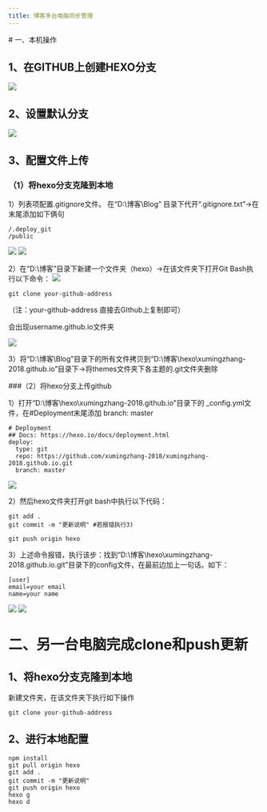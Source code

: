 ```yaml
---
title: 博客多台电脑同步管理
---
```


<!--more-->  # 一、本机操作 
## 1、在GITHUB上创建HEXO分支
![](https://i.imgur.com/WZC4iux.png)
## 2、设置默认分支
![](https://i.imgur.com/C60uB7a.png)
## 3、配置文件上传
### （1）将hexo分支克隆到本地

1）列表项配置.gitignore文件。
在“D:\博客\Blog” 目录下代开“.gitignore.txt”->在末尾添加如下俩句

    /.deploy_git
    /public
![](https://i.imgur.com/6z8MrLM.png)
![](https://i.imgur.com/w8cj3L5.png)

2）在“D:\博客”目录下新建一个文件夹（hexo）->在该文件夹下打开Git Bash执行以下命令：
![](https://i.imgur.com/Dy6xwMM.png)


    git clone your-github-address  
（注：your-github-address 直接去GIthub上复制即可）

会出现username.github.io文件夹

![](https://i.imgur.com/9TTOlzo.png)

3）将“D:\博客\Blog”目录下的所有文件拷贝到“D:\博客\hexo\xumingzhang-2018.github.io”目录下->将themes文件夹下各主题的.git文件夹删除


###（2）将hexo分支上传github

1）打开“D:\博客\hexo\xumingzhang-2018.github.io”目录下的
_config.yml文件，在#Deployment末尾添加  branch: master

    # Deployment
    ## Docs: https://hexo.io/docs/deployment.html
    deploy:
      type: git
      repo: https://github.com/xumingzhang-2018/xumingzhang-2018.github.io.git
      branch: master

![](https://i.imgur.com/o8y6BvK.png)

   
 2）然后hexo文件夹打开git bash中执行以下代码：

    git add .
    git commit -m "更新说明" #若报错执行3)

    git push origin hexo
3）上述命令报错，执行该步：找到“D:\博客\hexo\xumingzhang-2018.github.io\.git”目录下的config文件，在最前边加上一句话。如下：

    [user]
    email=your email
    name=your name
   ![](https://i.imgur.com/5ik2U05.png)
   ![](https://i.imgur.com/meocN9u.png)
# 二、另一台电脑完成clone和push更新
## 1、将hexo分支克隆到本地
新建文件夹，在该文件夹下执行如下操作

    git clone your-github-address
## 2、进行本地配置

    npm install
    git pull origin hexo
    git add .
    git commit -m "更新说明"
    git push origin hexo
    hexo g
    hexo d
